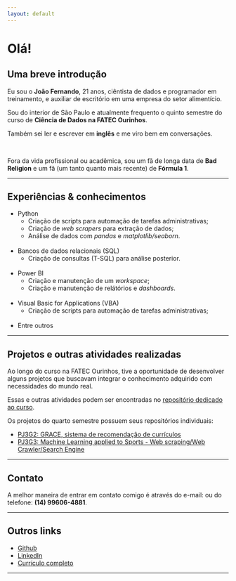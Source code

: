 ```yaml
---
layout: default
---
```


# Olá!
## Uma breve introdução
<p>Eu sou o <b>João Fernando</b>, 21 anos, ciêntista de dados e programador em treinamento, e auxiliar de escritório em uma empresa do setor alimentício.</p>
<p>Sou do interior de São Paulo e atualmente frequento o quinto semestre do curso de <b>Ciência de Dados na FATEC Ourinhos</b>.</p>
<p>Também sei ler e escrever em <b>inglês</b> e me viro bem em conversações.</p>
<br>
<p>Fora da vida profissional ou acadêmica, sou um fã de longa data de <b>Bad Religion</b> e um fã (um tanto quanto mais recente) de <b>Fórmula 1</b>.</p>

---

## Experiências & conhecimentos
- Python
    - Criação de scripts para automação de tarefas administrativas;
    - Criação de <i>web scrapers</i> para extração de dados;
    - Análise de dados com <i>pandas</i> e <i>matplotlib/seaborn</i>.
<br><br>
- Bancos de dados relacionais (SQL)
    - Criação de consultas (T-SQL) para análise posterior.
<br><br>
- Power BI
    - Criação e manutenção de um <i>workspace</i>;
    - Criação e manutenção de relátórios e <i>dashboards</i>.
<br><br>
- Visual Basic for Applications (VBA)
    - Criação de scripts para automação de tarefas administrativas;
<br><br>
- Entre outros

---

## Projetos e outras atividades realizadas
<p> Ao longo do curso na FATEC Ourinhos, tive a oportunidade de desenvolver alguns projetos que buscavam integrar o conhecimento adquirido com necessidades do mundo real. </p>
<p> Essas e outras atividades podem ser encontradas no <a href="https://github.com/jaoferr/fatec_ourinhos_cd" target="_blank">repositório dedicado ao curso</a>.</p>

Os projetos do quarto semestre possuem seus repositórios individuais:
- <a href="https://github.com/jaoferr/PJ3G2" target="_blank"> PJ3G2: GRACE, sistema de recomendação de currículos </a>
- <a href="https://github.com/jaoferr/PJ3G3" target="_blank"> PJ3G3: Machine Learning applied to Sports - Web scraping/Web Crawler/Search Engine </a>

---
## Contato
<p>A melhor maneira de entrar em contato comigo é através do e-mail: <jfvf.franciscon@outlook.com> ou do telefone: <b>(14) 99606-4881</b>.</p>

---

## Outros links
- <a href="https://github.com/jaoferr" target="_blank">Github</a>
- <a href="https://www.linkedin.com/in/joao-fernando-vieira-franciscon/" target="_blank">LinkedIn</a>
- <a href="https://github.com/jaoferr/jaoferr.github.io/assets/not-img/cv_JoaoFernando.pdf" target="_blank">Currículo completo</a>
---